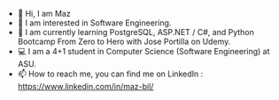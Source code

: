 - 👋 Hi, I am Maz
- 👀 I am interested in Software Engineering.
- 🌱 I am currently learning PostgreSQL, ASP.NET / C#, and Python Bootcamp From Zero to Hero with Jose Portilla on Udemy.
- 💻 I am a 4+1 student in Computer Science (Software Engineering) at ASU.
- 📫 How to reach me, you can find me on LinkedIn : https://www.linkedin.com/in/maz-bil/

<!---
Maz-Bil/Maz-Bil is a ✨ special ✨ repository because its `README.md` (this file) appears on your GitHub profile.
You can click the Preview link to take a look at your changes.

--->
